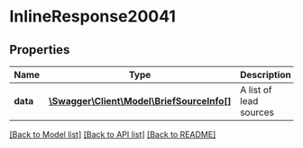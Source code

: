 # InlineResponse20041

## Properties
Name | Type | Description | Notes
------------ | ------------- | ------------- | -------------
**data** | [**\Swagger\Client\Model\BriefSourceInfo[]**](BriefSourceInfo.md) | A list of lead sources | [optional] 

[[Back to Model list]](../README.md#documentation-for-models) [[Back to API list]](../README.md#documentation-for-api-endpoints) [[Back to README]](../README.md)

